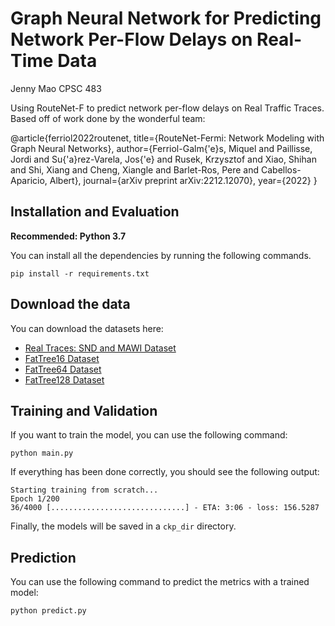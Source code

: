 # Graph Neural Network for Predicting Network Per-Flow Delays on Real-Time Data 
Jenny Mao CPSC 483 

Using RouteNet-F to predict network per-flow delays on Real Traffic Traces. Based off of work done by the wonderful team: 

@article{ferriol2022routenet,
  title={RouteNet-Fermi: Network Modeling with Graph Neural Networks},
  author={Ferriol-Galm{\'e}s, Miquel and Paillisse, Jordi and Su{\'a}rez-Varela, Jos{\'e} and Rusek, Krzysztof and Xiao, Shihan and Shi, Xiang and Cheng, Xiangle and Barlet-Ros, Pere and Cabellos-Aparicio, Albert},
  journal={arXiv preprint arXiv:2212.12070},
  year={2022}
}


## Installation and Evaluation 

**Recommended: Python 3.7**

You can install all the dependencies by running the following commands.
```
pip install -r requirements.txt
```

## Download the data
You can download the datasets here:
- [Real Traces: SND and MAWI Dataset](https://bnn.upc.edu/download/dataset-v6-real-traces/)
- [FatTree16 Dataset](https://bnn.upc.edu/download/dataset-v6-fat-tree-16/)
- [FatTree64 Dataset](https://bnn.upc.edu/download/dataset-v6-fat-tree-64/)
- [FatTree128 Dataset](https://bnn.upc.edu/download/dataset-v6-fat-tree-128/)

## Training and Validation
If you want to train the model, you can use the following command:
```
python main.py
```

If everything has been done correctly, you should see the following output:

```
Starting training from scratch...
Epoch 1/200
36/4000 [..............................] - ETA: 3:06 - loss: 156.5287
```

Finally, the models will be saved in a `ckp_dir` directory. 

## Prediction
You can  use the following command to predict the metrics with a trained model:
```
python predict.py
```
